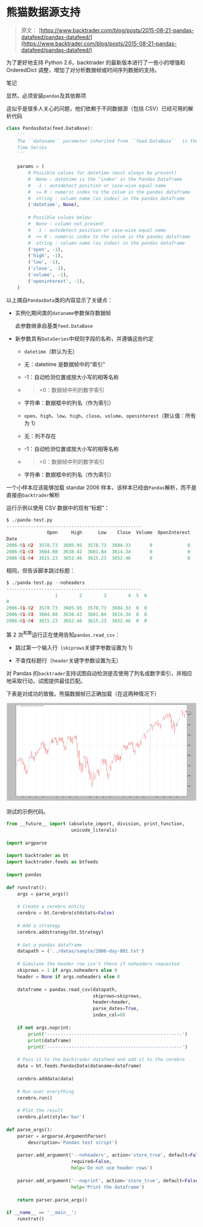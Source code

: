 # 熊猫数据源支持

> 原文： [https://www.backtrader.com/blog/posts/2015-08-21-pandas-datafeed/pandas-datafeed/](https://www.backtrader.com/blog/posts/2015-08-21-pandas-datafeed/pandas-datafeed/)

为了更好地支持 Python 2.6，backtrader 的最新版本进行了一些小的增强和 OrderedDict 调整，增加了对分析数据帧或时间序列数据的支持。

笔记

显然，必须安装`pandas`及其依赖项

这似乎是很多人关心的问题，他们依赖于不同数据源（包括 CSV）已经可用的解析代码

```py
class PandasData(feed.DataBase):
    '''
    The ``dataname`` parameter inherited from ``feed.DataBase``  is the pandas
    Time Series
    '''

    params = (
        # Possible values for datetime (must always be present)
        #  None : datetime is the "index" in the Pandas Dataframe
        #  -1 : autodetect position or case-wise equal name
        #  >= 0 : numeric index to the colum in the pandas dataframe
        #  string : column name (as index) in the pandas dataframe
        ('datetime', None),

        # Possible values below:
        #  None : column not present
        #  -1 : autodetect position or case-wise equal name
        #  >= 0 : numeric index to the colum in the pandas dataframe
        #  string : column name (as index) in the pandas dataframe
        ('open', -1),
        ('high', -1),
        ('low', -1),
        ('close', -1),
        ('volume', -1),
        ('openinterest', -1),
    ) 
```

以上摘自`PandasData`类的内容显示了关键点：

*   实例化期间类的`dataname`参数保存数据帧

    此参数继承自基类`feed.DataBase`

*   新参数具有`DataSeries`中规则字段的名称，并遵循这些约定

    *   `datetime`（默认为无）

    *   无：datetime 是数据帧中的“索引”

    *   -1：自动检测位置或按大小写的相等名称

    *   > =0：数据帧中列的数字索引

    *   字符串：数据框中的列名（作为索引）

    *   `open`、`high`、`low`、`high`、`close`、`volume`、`openinterest`（默认值：所有为 1）

    *   无：列不存在

    *   -1：自动检测位置或按大小写的相等名称

    *   > =0：数据帧中列的数字索引

    *   字符串：数据框中的列名（作为索引）

一个小样本应该能够加载 standar 2006 样本，该样本已经由`Pandas`解析，而不是直接由`backtrader`解析

运行示例以使用 CSV 数据中的现有“标题”：

```py
$ ./panda-test.py
--------------------------------------------------
               Open     High      Low    Close  Volume  OpenInterest
Date
2006-01-02  3578.73  3605.95  3578.73  3604.33       0             0
2006-01-03  3604.08  3638.42  3601.84  3614.34       0             0
2006-01-04  3615.23  3652.46  3615.23  3652.46       0             0 
```

相同，但告诉脚本跳过标题：

```py
$ ./panda-test.py --noheaders
--------------------------------------------------
                  1        2        3        4  5  6
0
2006-01-02  3578.73  3605.95  3578.73  3604.33  0  0
2006-01-03  3604.08  3638.42  3601.84  3614.34  0  0
2006-01-04  3615.23  3652.46  3615.23  3652.46  0  0 
```

第 2 次<sup>和第</sup>运行正在使用告知`pandas.read_csv`：

*   跳过第一个输入行（`skiprows`关键字参数设置为 1）

*   不查找标题行（`header`关键字参数设置为无）

对 Pandas 的`backtrader`支持试图自动检测是否使用了列名或数字索引，并相应地采取行动，试图提供最佳匹配。

下表是对成功的致敬。熊猫数据帧已正确加载（在这两种情况下）

[![!image](img/6b486ca11d70278e98d124393346cf13.png)](../pandas-headers.png)

测试的示例代码。

```py
from __future__ import (absolute_import, division, print_function,
                        unicode_literals)

import argparse

import backtrader as bt
import backtrader.feeds as btfeeds

import pandas

def runstrat():
    args = parse_args()

    # Create a cerebro entity
    cerebro = bt.Cerebro(stdstats=False)

    # Add a strategy
    cerebro.addstrategy(bt.Strategy)

    # Get a pandas dataframe
    datapath = ('../datas/sample/2006-day-001.txt')

    # Simulate the header row isn't there if noheaders requested
    skiprows = 1 if args.noheaders else 0
    header = None if args.noheaders else 0

    dataframe = pandas.read_csv(datapath,
                                skiprows=skiprows,
                                header=header,
                                parse_dates=True,
                                index_col=0)

    if not args.noprint:
        print('--------------------------------------------------')
        print(dataframe)
        print('--------------------------------------------------')

    # Pass it to the backtrader datafeed and add it to the cerebro
    data = bt.feeds.PandasData(dataname=dataframe)

    cerebro.adddata(data)

    # Run over everything
    cerebro.run()

    # Plot the result
    cerebro.plot(style='bar')

def parse_args():
    parser = argparse.ArgumentParser(
        description='Pandas test script')

    parser.add_argument('--noheaders', action='store_true', default=False,
                        required=False,
                        help='Do not use header rows')

    parser.add_argument('--noprint', action='store_true', default=False,
                        help='Print the dataframe')

    return parser.parse_args()

if __name__ == '__main__':
    runstrat() 
```